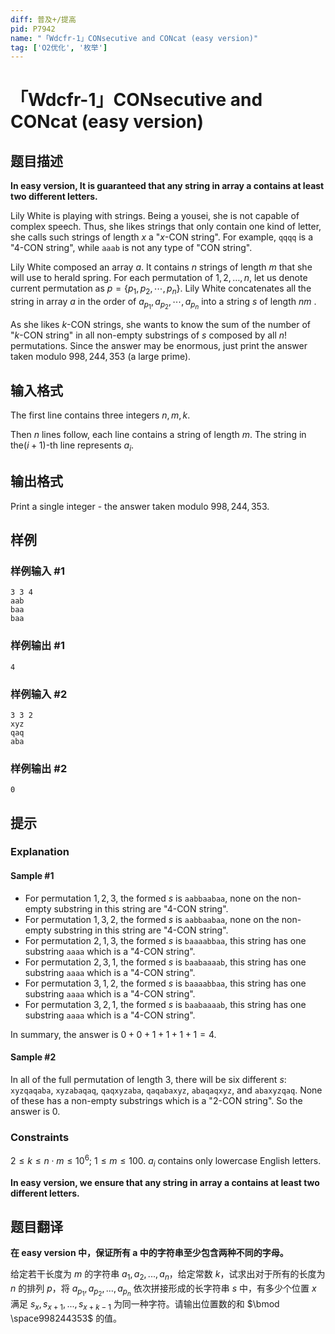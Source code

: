 ```yaml
---
diff: 普及+/提高
pid: P7942
name: "「Wdcfr-1」CONsecutive and CONcat (easy version)"
tag: ['O2优化', '枚举']
---
```

# 「Wdcfr-1」CONsecutive and CONcat (easy version)
## 题目描述

**In easy version, It is guaranteed that any string in array $\mathbf a$ contains at least two different letters.**

Lily White is playing with strings. Being a yousei, she is not capable of complex speech. Thus, she likes strings that only contain one kind of letter, she calls such strings of length $x$ a "$x$-CON string". For example, `qqqq` is a "$4$-CON string", while `aaab` is not any type of "CON string".

Lily White composed an array $a$. It contains $n$ strings of length $m$ that she will use to herald spring. For each permutation of $1,2,\ldots, n$, let us denote current permutation as $p=\{p_1,p_2,\cdots,p_n\}$. Lily White concatenates all the string in array $a$ in the order of $a_{p_1},a_{p_2},\cdots,a_{p_n}$ into a string $s$ of length $nm$ . 

As she likes $k$-CON strings, she wants to know the sum of the number of "$k$-CON string" in all non-empty substrings of $s$ composed by all $n!$ permutations. Since the answer may be enormous, just print the answer taken modulo $998,244,353$ (a large prime).

## 输入格式

The first line contains three integers $n,m,k$.

Then $n$ lines follow, each line contains a string of length $m$. The string in the$(i+1)$-th line represents $a_i$.
## 输出格式

Print a single integer - the answer taken modulo $998,244,353$.

## 样例

### 样例输入 #1
```
3 3 4
aab
baa
baa
```
### 样例输出 #1
```
4
```
### 样例输入 #2
```
3 3 2
xyz
qaq
aba

```
### 样例输出 #2
```
0
```
## 提示

### Explanation

#### Sample \#1

- For permutation $1,2,3$, the formed $s$ is `aabbaabaa`, none on the non-empty substring in this string are "$4$-CON string".
- For permutation $1,3,2$, the formed $s$ is `aabbaabaa`, none on the non-empty substring in this string are "$4$-CON string".
- For permutation $2,1,3$, the formed $s$ is `baaaabbaa`, this string has one substring `aaaa` which is a "$4$-CON string".
- For permutation $2,3,1$, the formed $s$ is `baabaaaab`, this string has one substring `aaaa` which is a "$4$-CON string".
- For permutation $3,1,2$, the formed $s$ is `baaaabbaa`, this string has one substring `aaaa` which is a "$4$-CON string".
- For permutation $3,2,1$, the formed $s$ is `baabaaaab`, this string has one substring `aaaa` which is a "$4$-CON string".

In summary, the answer is $0+0+1+1+1+1=4$.

#### Sample \#2

In all of the full permutation of length $3$, there will be six different $s$: `xyzqaqaba`, `xyzabaqaq`, `qaqxyzaba`, `qaqabaxyz`, `abaqaqxyz`, and `abaxyzqaq`. None of these has a non-empty substrings which is a "$2$-CON string". So the answer is $0$.

### Constraints

$2\le k \le n\cdot m\le 10^6;\ 1\le m \le 100$. $a_i$ contains only lowercase English letters.

**In easy version, we ensure that any string in array $\mathbf a$ contains at least two different letters.**
## 题目翻译

**在 easy version 中，保证所有 $\mathbf a$ 中的字符串至少包含两种不同的字母。**

给定若干长度为 $m$ 的字符串 $a_1,a_2,...,a_n$，给定常数 $k$，试求出对于所有的长度为 $n$ 的排列 $p$，将 $a_{p_1},a_{p_2},...,a_{p_n}$ 依次拼接形成的长字符串 $s$ 中，有多少个位置 $x$ 满足 $s_x,s_{x+1},...,s_{x+k-1}$ 为同一种字符。请输出位置数的和 $\bmod \space998244353$ 的值。

